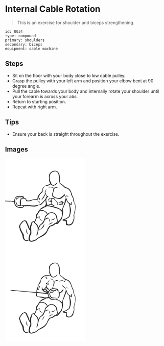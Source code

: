 # Internal Cable Rotation
> This is an exercise for shoulder and biceps strengthening.

``` 
id: 0034 
type: compound 
primary: shoulders 
secondary: biceps 
equipment: cable machine 
``` 

## Steps

 - Sit on the floor with your body close to low cable pulley.
 - Grasp the pulley with your left arm and position your elbow bent at 90 degree angle.
 - Pull the cable towards your body and internally rotate your shoulder until your forearm is across your abs.
 - Return to starting position.
 - Repeat with right arm.

## Tips

 - Ensure your back is straight throughout the exercise.

## Images

<svg width="260" height="300" viewBox="0 0 195 225" xmlns="http://www.w3.org/2000/svg">
  <g fill="#FFF">
    <path d="M0 0h195v225H0V105.17c4.28.09 8.57.26 12.84.56.63-.64 1.27-1.27 1.9-1.91-4.91-.01-9.83-.14-14.74-.41V0m108.13 39.32c-2.12 3.97-.31 8.43-.63 12.65-.36 3.37 1.96 6.11 2.61 9.29-1.54 1.04-2.97 2.21-4.54 3.19-2.16 1.26-5.03.66-6.91 2.48-2.32 1.92-4.93 3.57-6.87 5.89-1.27 2.43-.89 5.36-1.8 7.92-3.08 3.34-6.72 6.28-8.87 10.37-1.56 2.57-1.78 5.64-2.45 8.5-2.21.28-4.43.51-6.65.5-6.36-.05-12.23 4.73-18.64 2.55-1.12-1.29-1.7-2.93-2.74-4.27-1.3-1.2-3.06-1.67-4.64-2.37-.44-1.21-.26-3.24-2-3.43-4.84-1.29-10.04-.71-14.95-.11-4.62 2.13-6.92 7.22-7.16 12.11-2.68.04-5.51-.75-8.04.48 2.44 1.55 5.4 1.13 8.15 1.26-.26 4.38 1.89 8.68 4.9 11.75 2.5 2.64 6.4 2.19 9.65 3.07 3.56.36 8.51.28 9.8-3.88 2.95.14 5.91 0 8.82-.5 7.93-.17 16.37 3.18 23.87-.76 3.07-1.85 6.91-1.35 9.98-3.11 2.81-2.54 4.8-5.89 7.77-8.29.45-1.26.9-2.52 1.33-3.78.74 3.68 1.63 7.34 1.79 11.11-1.1 1.68-1.9 3.53-2.36 5.5-.68.06-2.05.18-2.73.25-2.99 1.9-6.03 3.74-8.98 5.7-1.47 2.31-2.54 5.53-5.52 6.2.33.2 1 .59 1.33.78-2.71 3.18-5.56 6.4-6.82 10.48.38 1.63.73 3.26 1.09 4.9-1.89 2.47-2.24 5.62-3.46 8.41-5.45-1.8-9.76 3.49-9.84 8.5-2.28 2.76-2.3 6.37-2.17 9.77-1.4-3.83-2.39-7.85-4.38-11.44-1.75-2.95-1.95-7.03-5.4-8.71-2.64-2.1-5.55.2-8.01 1.42-2.88 1.59-3.57 5.33-6.46 6.93-1.14 3.14-3.69 7.08-.89 10.03.54 6.02 4.43 10.81 6.65 16.24.71 5.05 1.18 11.1 6.1 13.99 2.79 2.57 6.71.67 9.87.07-.76-.47-1.53-.94-2.3-1.38-1.99.67-4.08 1.01-6.11.29-1.4-2.11-3.25-4.16-3.36-6.82-.51-2.78.23-5.98-1.47-8.43-3.36-5.17-6.2-10.69-7.89-16.64.11-1.9.41-3.79.89-5.63 1.83-2.07 3.89-3.96 5.41-6.31 1.41-2.21 5.16-3.76 6.98-1.2 2.67 5.32 5.2 10.75 7.32 16.33 1.08 3.35 4.86 5.47 4.41 9.34-1.59 3.41-2.36 7.11-3.66 10.63-.69 4.03-1.62 9.74 2.71 12.1 5.07 1.85 10.14-.93 14.74-2.85 2.73-1.9 4.99-4.47 8.01-5.97 5-2.37 10.12-4.67 14.49-8.12 4.1-3.11 5.59-8.22 7.85-12.61 1.43-2.43 3.17-4.65 4.62-7.06 4.74-.46 9.21-2.61 12.4-6.16 1.98-.01 4.03.2 5.95-.42 2.31-1.75 3.89-4.23 5.63-6.49 1.77-2.23 3.79-4.35 4.89-7.01 1.22-3.83.91-8.06 2.81-11.7-.2-3.53.55-7.21-.75-10.61 1.21-2.81 1.73-5.89 3.21-8.59 2.68-4.34 3.95-9.39 4.8-14.38 1.78 4.08 4.06 8.01 7.95 10.44-.18.75-.33 1.51-.46 2.28 1.95 9.01 2.29 18.66-.53 27.53-2.33 2.25-5.17 3.87-7.8 5.71-3.1.46-6.05 1.36-8.43 3.49 2.54 2.36 5.83 2.96 9.15 3.33.04 2.8-.24 5.6-.01 8.4 4.72 2.94 11.47 2.31 15.2-1.95 3.15-2.92 3.12-7.47 4.61-11.22 1.7-4.68-.54-9.68.97-14.42 2-7.13 3.46-14.64 2.03-22.01-2.55-4.21-3.69-8.96-4.08-13.83-.13-4.18-3.44-7.18-4.34-11.11-1.2-5.01-3.3-9.99-7.04-13.62-2.78-2.39-6.36-3.16-9.72-4.27-3.27-3.52-7.16-6.37-11.4-8.63-.97-3.4-2.16-6.88-1.49-10.46.47-7.12-.54-15.75-7.07-20-7.17-2.38-16.2 1.12-18.92 8.39M53.01 183.14c.08 1.27 1.52 1.51 2.34 2.14-1.34-4.42-2.52-8.89-3.37-13.44-.59 3.78.16 7.63 1.03 11.3z"/>
    <path d="M113.9 34.91c3.43-2.22 7.88-4.46 11.98-2.72 2.34 1.53 4.48 3.76 4.82 6.66.63 4.33 2.39 8.62 1.5 13.05-.67 3.51 1.17 6.8 1.78 10.19 3.59 1.89 6.84 4.37 9.48 7.47 2.67 3.2 7.29 3.06 10.58 5.3 2.55 2.16 4.67 4.82 6.29 7.74 1.11 2.5.77 5.47 2.27 7.82 2.46 3.83 4.11 8.19 4.5 12.74.18 2.56 1.83 4.61 2.77 6.91 1.81 5.5 1.25 11.38.85 17.05-.19 3.8-2.41 7.1-2.72 10.88-.74 3.51 1.28 7.11-.24 10.51-1.3 3.57-2.38 7.4-4.86 10.36-2.84 2.34-8.01 4.56-10.83 1.11-.72-2.89-.27-5.92-.49-8.87-2.55-.01-5.09.12-7.63.05 4.8-1.99 9.28-4.74 13.57-7.6 2.38-4.84 3.18-10.32 3.71-15.65.61-5.33-2.4-10.17-2.31-15.46 1.26.6 2.03 2.73 3.63 2.35.61-2.75.97-5.55 1.53-8.31-.41.21-1.23.61-1.64.82-.21 1.41-.42 2.83-.62 4.24-4.07-1.7-8.8-4.24-9.64-9.02-.49-3.12-3.47-5.55-2.99-8.81 1.16-2.4 3.6-1.04 5.35-.27.11-.21.33-.63.43-.84-1.33-.62-2.66-1.24-3.98-1.87-.83.39-2.49 1.15-3.33 1.54-.46-.55-1.39-1.63-1.86-2.18-.08-1.4-.01-2.8.19-4.21-1.26 2.01-2.49 4.12-4.5 5.47-2.58 1.76-4.59 4.43-7.65 5.4-5.17.65-10.8-.3-14.75-3.95-3.09-1.92-2.13-6.09-2.25-9.14.46-.24 1.36-.74 1.81-.98.37-2.75.82-5.48 1.55-8.16.55-.45 1.64-1.35 2.19-1.8 2.26-.42 4.53-.81 6.77-1.33-3.19-1.35-7.14-1.15-9.87 1.13-3.18-4.15-9.26-3.98-13.33-1.31 4.34-.64 9.01-1.17 12.79 1.6-.85 3.49-1.13 7.09-2.09 10.55-2.39 2.51-1.25 6.39-.69 9.42 4.08 4.51 10.38 5.27 16.03 6.3 5.48.78 8.75-4.13 12.55-7.06.37-.07 1.1-.21 1.47-.27 2.45.27 2.23 3.46 2.38 5.31-1.84 5.74-2.8 11.72-5.03 17.33-1.42 4.45-4.35 8.81-3.55 13.65-5.61-6.01-13.41-9.17-21.46-10.17.99-.63 1.99-1.25 3.01-1.85-2.31-1.22-4.81-2.34-6.24-4.63-1.54-1.6-1.84-3.64-.17-5.27-1.76-2.81-.22-5.69 1.78-7.86 3.47.25 4.91 3.74 7.01 5.96 1.42 1.86 3.39 3.31 4.5 5.38-.13 1.31-.35 2.62-.56 3.92.4-.03 1.2-.1 1.59-.13-.17-2.03-.12-4.16-.92-6.06-1.53-1.7-3.54-2.91-4.98-4.69-1.31-1.7-1.61-4.26-3.81-5.14-1.74-1.44-3.83-.44-5.63.24-1.82-.3-4.02-1.88-5.57-.19-1.47 1.89-2.59 4.03-4.22 5.79 1.14-.39 2.29-.79 3.42-1.22.62-1.46.31-3.98 2.44-4.12 1.72-.38 2.76 1.14 3.88 2.11-.3.66-.89 1.98-1.19 2.63-2.4.69-4.92 1.36-6.74 3.19 1.43-.26 2.85-.6 4.26-.95.69.83 1.39 1.67 2.08 2.51.3 1.33.62 2.66.97 3.99-2.6.36-5.21.09-7.8-.05 1.75 2.43 5.01 2.04 7.63 1.87 1.46.76 2.91 1.55 4.37 2.32.31.49.93 1.46 1.24 1.94-5.72-.48-11.02-2.92-16.74-3.34.54-.42 1.09-.84 1.63-1.26-2.65-3.04-1.57-7.28-3.05-10.81.6-1.96.69-4.12 1.73-5.91 1.12-.83 2.35-1.51 3.55-2.22-.14-.35-.41-1.05-.54-1.4-.96-.34-1.92-.67-2.87-1.01-1.82-2.51-2.97-5.38-3.91-8.3-.69-1.85 1.96-3.04 1.28-5.07.85-1.1 1.71-2.2 2.46-3.37-2.78 2.47-5.71 5.96-4.84 9.96.78 2.69-1.57 4.66-2.55 6.94-1.69 3.71-4.55 6.77-6.02 10.59 4.77-3.65 8.18-9.43 9.17-15.36 1.37 2.21 2.54 4.64 4.68 6.22-.74.45-1.49.9-2.24 1.34-.72 5.02-4.82 8.36-7.93 11.98-2.19 2.21-4.46 4.4-7.02 6.18-3.35 1.08-6.92 1.24-10.35 1.96-7.28 1.82-14.67-.88-22.02-.26-4.59.53-9.2.53-13.81.45 1.58 1.38 3.62 1.7 5.62 1.99-.97.88-1.93 1.75-2.89 2.63-4.79.06-9.73.02-13.82-2.84-1.24-1.99-2.92-3.72-3.88-5.88-.32-3.34-.22-6.72-.9-10.03 1.71-3 4-6.06 7.58-6.82 3.77-.48 7.57.08 11.35.34.07 1.04.22 3.12.3 4.15-.6.04-1.8.12-2.4.15l-.84-2.77c-4.14.26-9.39-1.61-12.3 2.39-1.21 4.11-2.52 8.96-.24 12.94 2.16 4.36 7.61 6.98 12.34 5.36.14-5.36-1-10.74-.16-16.08 1.73-.2 3.49-.45 4.8-1.74 1.94-.48 3.89-.23 5.74.47.68 1.81 1.28 3.66 2.11 5.41 5.47 1.2 11.44.71 15.97-2.85 3.8-.23 7.68.35 11.44-.4 1.29-1.39 2.05-3.15 2.99-4.77.46 1.75.87 3.52 1.28 5.29.68-.99 1.36-1.98 2.04-2.96-.97-1.27-2.1-2.43-3.73-2.76 2.02-5.31 4.97-10.68 10.06-13.59.02-2.15-.26-4.34.16-6.46 1.69-3.02 3.96-5.66 5.97-8.46 2.6-.26 5.26-.21 7.81-.85 1.74-1.07 3.23-2.65 5.31-3.09 2.62 1.13 4.91 3.95 8.06 3.04 3.9-1.15 8.25-3.55 8.86-8.01-2.66 2.44-5.21 5.64-8.97 6.27-2.45.54-4.05-1.52-5.67-2.94-.46-3.92-3.59-6.86-3.87-10.83-.44-5.6-.54-12.52 4.46-16.27m-35.78 68.38c3.38 1.36 5.74 4.08 8.03 6.81-.25-4.34-4.43-5.96-8.03-6.81m52.31 5.6c2.51-.25 4.91-1.02 7.3-1.79.92 1.08 1.86 2.16 2.79 3.24-3.28.63-6.58 1.07-9.92 1.2 2.72 3.64 7.61.73 11.33 1.38-.23-.75-.47-1.49-.71-2.24.95-.91 1.87-1.85 2.77-2.82l-2.83-.16.67-1.5c-1.01-.54-2.01-1.09-3-1.64-2.85 1.33-5.99 2.22-8.4 4.33z"/>
    <path d="M27.85 100.03c2.36-2.38 5.91-3.24 9.03-4.24.43.69 1.3 2.08 1.73 2.78-3.77 4.48-3.12 11.31-1.19 16.46-2.27-.21-4.53-.52-6.78-.87-2.84-3.98-5.13-9.39-2.79-14.13zM101.34 117.17c10.26-.68 19.75 3.98 29.58 6.13 3.23 1.9 5.43 5.22 8.36 7.57.24 3.39.23 6.8-.18 10.18-1 3.3-2.91 6.24-4.54 9.26-2.89 1.5-4.57 4.34-6.37 6.92 1.86-4.38-.36-8.85-.55-13.32-.21-3.71-3.03-6.51-5.32-9.17-5.34-4.35-14.19-4.11-18.41 1.82-.2-1.63-.17-3.63-1.9-4.46-3.15-2.04-6.08-4.86-9.98-5.28-2.46-.67-4.93.14-7.35.55 2.41-3.16 6.35-4.08 9.5-6.21 1.73-1.27 3.88-1.63 5.92-2.05.31-.49.93-1.45 1.24-1.94z"/>
    <path d="M85.03 128.98c4.69-1.18 10.54-.78 13.99 2.99 1.68 1.41 2.88 3.26 4.23 4.95-2.91 1.32-5.29 3.87-6 7.04-1.43 6.36-4.33 12.85-9.76 16.77-2.61 1.99-4.28 4.85-5.72 7.74-.98-2.09-1.6-4.36-2.91-6.27-1.62-1.79-3.67-3.12-5.52-4.66-.15-.56-.44-1.68-.59-2.24 3.72-2.19 1.97-7.74 5.88-9.54 1.51-.92 3.15-1.6 4.72-2.4.89 2.38 1.15 4.97 2.22 7.29 1.69 1.46 4.11 1.26 6.19 1.46-1.94-1.06-4.13-1.71-5.84-3.15-.6-1.38-.94-2.84-1.49-4.23.19-.74.58-2.21.78-2.95-2.6.65-5.08 1.65-7.44 2.9-.69-3.38 1.12-6.38 2.91-9.05 1.5-2.17 2.38-4.85 4.35-6.65z"/>
    <path d="M104.51 138.27c2.87-1.67 4.8-5.27 8.49-5.12 4.85.25 9.61 3.32 11.49 7.87.83 4.15 1.98 8.23 2.99 12.35-.99 1.95-2.1 3.84-3.19 5.74-.31-.45-.94-1.35-1.26-1.81-1.95 1.63-3.89 3.28-5.99 4.72-2.58 1.73-5.82 2.03-8.48 3.58-2.18 2.41-4.08 5.2-5.22 8.27-1.47 5.04-5.4 8.89-9.4 12.07-5.39 3.64-11.51 6.2-16.38 10.58-3.57 3.66-9.01 3.69-13.48 5.67-4.4-1.98-3.76-7.18-3.15-11.14.53-2.26 2.3-3.94 3-6.13 1.89-7.03-2.97-15.29 1.7-21.6-.22-1.06-.44-2.11-.65-3.16.82-1.2 1.62-2.41 2.38-3.64.62-.24 1.85-.71 2.46-.94 2.05 4.03 6.83 5.75 8.35 10.13 2.68 4.36 1.53 9.58.96 14.35-.36 3.03-2.25 5.58-2.89 8.54 1.21.24 2.3-.45 2.71-1.6 2.25-4.87 2.13-10.38 3.61-15.47 1.03-2.21 2.13-4.4 3.24-6.58 2.03-2.76 5.46-3.99 7.76-6.47 1.81-2.43 2.76-5.35 3.87-8.13 2.85-2.34 6.4-3.22 9.99-3.66-2.55-3.4-7.11-.22-9.88 1.24 1.29-3.82 3.36-7.58 6.97-9.66m7.53 12.82c3.62.18 9.16-.36 9.35-5.06-2.52 2.72-6.29 3.23-9.35 5.06m-5.06-3.46c1.05 3.06 2.02 6.16 3.01 9.25.12-3.29.24-7.35-3.01-9.25m-.86 14.72c3.77-1.7 7.93-2.9 11.22-5.48-4.48-.2-8.12 2.61-11.22 5.48m-15.53 7.04c-1.04.82-2.04 1.68-3.03 2.57-1.45 1-2.88 2.04-4.32 3.06.19.16.58.47.77.62 2.18-1.86 4.61-3.38 7-4.95 3.46-1.91 5.14-6.19 4.79-10-1.76 2.88-3.44 5.82-5.21 8.7z"/>
  </g>
  <g fill="#333">
    <path d="M108.13 39.32c2.72-7.27 11.75-10.77 18.92-8.39 6.53 4.25 7.54 12.88 7.07 20-.67 3.58.52 7.06 1.49 10.46 4.24 2.26 8.13 5.11 11.4 8.63 3.36 1.11 6.94 1.88 9.72 4.27 3.74 3.63 5.84 8.61 7.04 13.62.9 3.93 4.21 6.93 4.34 11.11.39 4.87 1.53 9.62 4.08 13.83 1.43 7.37-.03 14.88-2.03 22.01-1.51 4.74.73 9.74-.97 14.42-1.49 3.75-1.46 8.3-4.61 11.22-3.73 4.26-10.48 4.89-15.2 1.95-.23-2.8.05-5.6.01-8.4-3.32-.37-6.61-.97-9.15-3.33 2.38-2.13 5.33-3.03 8.43-3.49 2.63-1.84 5.47-3.46 7.8-5.71 2.82-8.87 2.48-18.52.53-27.53.13-.77.28-1.53.46-2.28-3.89-2.43-6.17-6.36-7.95-10.44-.85 4.99-2.12 10.04-4.8 14.38-1.48 2.7-2 5.78-3.21 8.59 1.3 3.4.55 7.08.75 10.61-1.9 3.64-1.59 7.87-2.81 11.7-1.1 2.66-3.12 4.78-4.89 7.01-1.74 2.26-3.32 4.74-5.63 6.49-1.92.62-3.97.41-5.95.42-3.19 3.55-7.66 5.7-12.4 6.16-1.45 2.41-3.19 4.63-4.62 7.06-2.26 4.39-3.75 9.5-7.85 12.61-4.37 3.45-9.49 5.75-14.49 8.12-3.02 1.5-5.28 4.07-8.01 5.97-4.6 1.92-9.67 4.7-14.74 2.85-4.33-2.36-3.4-8.07-2.71-12.1 1.3-3.52 2.07-7.22 3.66-10.63.45-3.87-3.33-5.99-4.41-9.34-2.12-5.58-4.65-11.01-7.32-16.33-1.82-2.56-5.57-1.01-6.98 1.2-1.52 2.35-3.58 4.24-5.41 6.31-.48 1.84-.78 3.73-.89 5.63 1.69 5.95 4.53 11.47 7.89 16.64 1.7 2.45.96 5.65 1.47 8.43.11 2.66 1.96 4.71 3.36 6.82 2.03.72 4.12.38 6.11-.29.77.44 1.54.91 2.3 1.38-3.16.6-7.08 2.5-9.87-.07-4.92-2.89-5.39-8.94-6.1-13.99-2.22-5.43-6.11-10.22-6.65-16.24-2.8-2.95-.25-6.89.89-10.03 2.89-1.6 3.58-5.34 6.46-6.93 2.46-1.22 5.37-3.52 8.01-1.42 3.45 1.68 3.65 5.76 5.4 8.71 1.99 3.59 2.98 7.61 4.38 11.44-.13-3.4-.11-7.01 2.17-9.77.08-5.01 4.39-10.3 9.84-8.5 1.22-2.79 1.57-5.94 3.46-8.41-.36-1.64-.71-3.27-1.09-4.9 1.26-4.08 4.11-7.3 6.82-10.48-.33-.19-1-.58-1.33-.78 2.98-.67 4.05-3.89 5.52-6.2 2.95-1.96 5.99-3.8 8.98-5.7.68-.07 2.05-.19 2.73-.25.46-1.97 1.26-3.82 2.36-5.5-.16-3.77-1.05-7.43-1.79-11.11-.43 1.26-.88 2.52-1.33 3.78-2.97 2.4-4.96 5.75-7.77 8.29-3.07 1.76-6.91 1.26-9.98 3.11-7.5 3.94-15.94.59-23.87.76-2.91.5-5.87.64-8.82.5-1.29 4.16-6.24 4.24-9.8 3.88-3.25-.88-7.15-.43-9.65-3.07-3.01-3.07-5.16-7.37-4.9-11.75-2.75-.13-5.71.29-8.15-1.26 2.53-1.23 5.36-.44 8.04-.48.24-4.89 2.54-9.98 7.16-12.11 4.91-.6 10.11-1.18 14.95.11 1.74.19 1.56 2.22 2 3.43 1.58.7 3.34 1.17 4.64 2.37 1.04 1.34 1.62 2.98 2.74 4.27 6.41 2.18 12.28-2.6 18.64-2.55 2.22.01 4.44-.22 6.65-.5.67-2.86.89-5.93 2.45-8.5 2.15-4.09 5.79-7.03 8.87-10.37.91-2.56.53-5.49 1.8-7.92 1.94-2.32 4.55-3.97 6.87-5.89 1.88-1.82 4.75-1.22 6.91-2.48 1.57-.98 3-2.15 4.54-3.19-.65-3.18-2.97-5.92-2.61-9.29.32-4.22-1.49-8.68.63-12.65m5.77-4.41c-5 3.75-4.9 10.67-4.46 16.27.28 3.97 3.41 6.91 3.87 10.83 1.62 1.42 3.22 3.48 5.67 2.94 3.76-.63 6.31-3.83 8.97-6.27-.61 4.46-4.96 6.86-8.86 8.01-3.15.91-5.44-1.91-8.06-3.04-2.08.44-3.57 2.02-5.31 3.09-2.55.64-5.21.59-7.81.85-2.01 2.8-4.28 5.44-5.97 8.46-.42 2.12-.14 4.31-.16 6.46-5.09 2.91-8.04 8.28-10.06 13.59 1.63.33 2.76 1.49 3.73 2.76-.68.98-1.36 1.97-2.04 2.96-.41-1.77-.82-3.54-1.28-5.29-.94 1.62-1.7 3.38-2.99 4.77-3.76.75-7.64.17-11.44.4-4.53 3.56-10.5 4.05-15.97 2.85-.83-1.75-1.43-3.6-2.11-5.41-1.85-.7-3.8-.95-5.74-.47-1.31 1.29-3.07 1.54-4.8 1.74-.84 5.34.3 10.72.16 16.08-4.73 1.62-10.18-1-12.34-5.36-2.28-3.98-.97-8.83.24-12.94 2.91-4 8.16-2.13 12.3-2.39l.84 2.77c.6-.03 1.8-.11 2.4-.15-.08-1.03-.23-3.11-.3-4.15-3.78-.26-7.58-.82-11.35-.34-3.58.76-5.87 3.82-7.58 6.82.68 3.31.58 6.69.9 10.03.96 2.16 2.64 3.89 3.88 5.88 4.09 2.86 9.03 2.9 13.82 2.84.96-.88 1.92-1.75 2.89-2.63-2-.29-4.04-.61-5.62-1.99 4.61.08 9.22.08 13.81-.45 7.35-.62 14.74 2.08 22.02.26 3.43-.72 7-.88 10.35-1.96 2.56-1.78 4.83-3.97 7.02-6.18 3.11-3.62 7.21-6.96 7.93-11.98.75-.44 1.5-.89 2.24-1.34-2.14-1.58-3.31-4.01-4.68-6.22-.99 5.93-4.4 11.71-9.17 15.36 1.47-3.82 4.33-6.88 6.02-10.59.98-2.28 3.33-4.25 2.55-6.94-.87-4 2.06-7.49 4.84-9.96-.75 1.17-1.61 2.27-2.46 3.37.68 2.03-1.97 3.22-1.28 5.07.94 2.92 2.09 5.79 3.91 8.3.95.34 1.91.67 2.87 1.01.13.35.4 1.05.54 1.4-1.2.71-2.43 1.39-3.55 2.22-1.04 1.79-1.13 3.95-1.73 5.91 1.48 3.53.4 7.77 3.05 10.81-.54.42-1.09.84-1.63 1.26 5.72.42 11.02 2.86 16.74 3.34-.31-.48-.93-1.45-1.24-1.94-1.46-.77-2.91-1.56-4.37-2.32-2.62.17-5.88.56-7.63-1.87 2.59.14 5.2.41 7.8.05-.35-1.33-.67-2.66-.97-3.99-.69-.84-1.39-1.68-2.08-2.51-1.41.35-2.83.69-4.26.95 1.82-1.83 4.34-2.5 6.74-3.19.3-.65.89-1.97 1.19-2.63-1.12-.97-2.16-2.49-3.88-2.11-2.13.14-1.82 2.66-2.44 4.12-1.13.43-2.28.83-3.42 1.22 1.63-1.76 2.75-3.9 4.22-5.79 1.55-1.69 3.75-.11 5.57.19 1.8-.68 3.89-1.68 5.63-.24 2.2.88 2.5 3.44 3.81 5.14 1.44 1.78 3.45 2.99 4.98 4.69.8 1.9.75 4.03.92 6.06-.39.03-1.19.1-1.59.13.21-1.3.43-2.61.56-3.92-1.11-2.07-3.08-3.52-4.5-5.38-2.1-2.22-3.54-5.71-7.01-5.96-2 2.17-3.54 5.05-1.78 7.86-1.67 1.63-1.37 3.67.17 5.27 1.43 2.29 3.93 3.41 6.24 4.63-1.02.6-2.02 1.22-3.01 1.85 8.05 1 15.85 4.16 21.46 10.17-.8-4.84 2.13-9.2 3.55-13.65 2.23-5.61 3.19-11.59 5.03-17.33-.15-1.85.07-5.04-2.38-5.31-.37.06-1.1.2-1.47.27-3.8 2.93-7.07 7.84-12.55 7.06-5.65-1.03-11.95-1.79-16.03-6.3-.56-3.03-1.7-6.91.69-9.42.96-3.46 1.24-7.06 2.09-10.55-3.78-2.77-8.45-2.24-12.79-1.6 4.07-2.67 10.15-2.84 13.33 1.31 2.73-2.28 6.68-2.48 9.87-1.13-2.24.52-4.51.91-6.77 1.33-.55.45-1.64 1.35-2.19 1.8-.73 2.68-1.18 5.41-1.55 8.16-.45.24-1.35.74-1.81.98.12 3.05-.84 7.22 2.25 9.14 3.95 3.65 9.58 4.6 14.75 3.95 3.06-.97 5.07-3.64 7.65-5.4 2.01-1.35 3.24-3.46 4.5-5.47-.2 1.41-.27 2.81-.19 4.21.47.55 1.4 1.63 1.86 2.18.84-.39 2.5-1.15 3.33-1.54 1.32.63 2.65 1.25 3.98 1.87-.1.21-.32.63-.43.84-1.75-.77-4.19-2.13-5.35.27-.48 3.26 2.5 5.69 2.99 8.81.84 4.78 5.57 7.32 9.64 9.02.2-1.41.41-2.83.62-4.24.41-.21 1.23-.61 1.64-.82-.56 2.76-.92 5.56-1.53 8.31-1.6.38-2.37-1.75-3.63-2.35-.09 5.29 2.92 10.13 2.31 15.46-.53 5.33-1.33 10.81-3.71 15.65-4.29 2.86-8.77 5.61-13.57 7.6 2.54.07 5.08-.06 7.63-.05.22 2.95-.23 5.98.49 8.87 2.82 3.45 7.99 1.23 10.83-1.11 2.48-2.96 3.56-6.79 4.86-10.36 1.52-3.4-.5-7 .24-10.51.31-3.78 2.53-7.08 2.72-10.88.4-5.67.96-11.55-.85-17.05-.94-2.3-2.59-4.35-2.77-6.91-.39-4.55-2.04-8.91-4.5-12.74-1.5-2.35-1.16-5.32-2.27-7.82-1.62-2.92-3.74-5.58-6.29-7.74-3.29-2.24-7.91-2.1-10.58-5.3-2.64-3.1-5.89-5.58-9.48-7.47-.61-3.39-2.45-6.68-1.78-10.19.89-4.43-.87-8.72-1.5-13.05-.34-2.9-2.48-5.13-4.82-6.66-4.1-1.74-8.55.5-11.98 2.72m-86.05 65.12c-2.34 4.74-.05 10.15 2.79 14.13 2.25.35 4.51.66 6.78.87-1.93-5.15-2.58-11.98 1.19-16.46-.43-.7-1.3-2.09-1.73-2.78-3.12 1-6.67 1.86-9.03 4.24m73.49 17.14c-.31.49-.93 1.45-1.24 1.94-2.04.42-4.19.78-5.92 2.05-3.15 2.13-7.09 3.05-9.5 6.21 2.42-.41 4.89-1.22 7.35-.55 3.9.42 6.83 3.24 9.98 5.28 1.73.83 1.7 2.83 1.9 4.46 4.22-5.93 13.07-6.17 18.41-1.82 2.29 2.66 5.11 5.46 5.32 9.17.19 4.47 2.41 8.94.55 13.32 1.8-2.58 3.48-5.42 6.37-6.92 1.63-3.02 3.54-5.96 4.54-9.26.41-3.38.42-6.79.18-10.18-2.93-2.35-5.13-5.67-8.36-7.57-9.83-2.15-19.32-6.81-29.58-6.13m-16.31 11.81c-1.97 1.8-2.85 4.48-4.35 6.65-1.79 2.67-3.6 5.67-2.91 9.05 2.36-1.25 4.84-2.25 7.44-2.9-.2.74-.59 2.21-.78 2.95.55 1.39.89 2.85 1.49 4.23 1.71 1.44 3.9 2.09 5.84 3.15-2.08-.2-4.5 0-6.19-1.46-1.07-2.32-1.33-4.91-2.22-7.29-1.57.8-3.21 1.48-4.72 2.4-3.91 1.8-2.16 7.35-5.88 9.54.15.56.44 1.68.59 2.24 1.85 1.54 3.9 2.87 5.52 4.66 1.31 1.91 1.93 4.18 2.91 6.27 1.44-2.89 3.11-5.75 5.72-7.74 5.43-3.92 8.33-10.41 9.76-16.77.71-3.17 3.09-5.72 6-7.04-1.35-1.69-2.55-3.54-4.23-4.95-3.45-3.77-9.3-4.17-13.99-2.99m19.48 9.29c-3.61 2.08-5.68 5.84-6.97 9.66 2.77-1.46 7.33-4.64 9.88-1.24-3.59.44-7.14 1.32-9.99 3.66-1.11 2.78-2.06 5.7-3.87 8.13-2.3 2.48-5.73 3.71-7.76 6.47-1.11 2.18-2.21 4.37-3.24 6.58-1.48 5.09-1.36 10.6-3.61 15.47-.41 1.15-1.5 1.84-2.71 1.6.64-2.96 2.53-5.51 2.89-8.54.57-4.77 1.72-9.99-.96-14.35-1.52-4.38-6.3-6.1-8.35-10.13-.61.23-1.84.7-2.46.94-.76 1.23-1.56 2.44-2.38 3.64.21 1.05.43 2.1.65 3.16-4.67 6.31.19 14.57-1.7 21.6-.7 2.19-2.47 3.87-3 6.13-.61 3.96-1.25 9.16 3.15 11.14 4.47-1.98 9.91-2.01 13.48-5.67 4.87-4.38 10.99-6.94 16.38-10.58 4-3.18 7.93-7.03 9.4-12.07 1.14-3.07 3.04-5.86 5.22-8.27 2.66-1.55 5.9-1.85 8.48-3.58 2.1-1.44 4.04-3.09 5.99-4.72.32.46.95 1.36 1.26 1.81 1.09-1.9 2.2-3.79 3.19-5.74-1.01-4.12-2.16-8.2-2.99-12.35-1.88-4.55-6.64-7.62-11.49-7.87-3.69-.15-5.62 3.45-8.49 5.12zM0 103.41c4.91.27 9.83.4 14.74.41-.63.64-1.27 1.27-1.9 1.91-4.27-.3-8.56-.47-12.84-.56v-1.76z"/>
    <path d="M78.12 103.29c3.6.85 7.78 2.47 8.03 6.81-2.29-2.73-4.65-5.45-8.03-6.81zM130.43 108.89c2.41-2.11 5.55-3 8.4-4.33.99.55 1.99 1.1 3 1.64l-.67 1.5 2.83.16c-.9.97-1.82 1.91-2.77 2.82.24.75.48 1.49.71 2.24-3.72-.65-8.61 2.26-11.33-1.38 3.34-.13 6.64-.57 9.92-1.2-.93-1.08-1.87-2.16-2.79-3.24-2.39.77-4.79 1.54-7.3 1.79zM112.04 151.09c3.06-1.83 6.83-2.34 9.35-5.06-.19 4.7-5.73 5.24-9.35 5.06zM106.98 147.63c3.25 1.9 3.13 5.96 3.01 9.25-.99-3.09-1.96-6.19-3.01-9.25zM106.12 162.35c3.1-2.87 6.74-5.68 11.22-5.48-3.29 2.58-7.45 3.78-11.22 5.48zM90.59 169.39c1.77-2.88 3.45-5.82 5.21-8.7.35 3.81-1.33 8.09-4.79 10-2.39 1.57-4.82 3.09-7 4.95-.19-.15-.58-.46-.77-.62 1.44-1.02 2.87-2.06 4.32-3.06.99-.89 1.99-1.75 3.03-2.57zM53.01 183.14c-.87-3.67-1.62-7.52-1.03-11.3.85 4.55 2.03 9.02 3.37 13.44-.82-.63-2.26-.87-2.34-2.14z"/>
  </g>
</svg>

<svg width="260" height="300" viewBox="0 0 195 225" xmlns="http://www.w3.org/2000/svg">
  <g fill="#FFF">
    <path d="M0 0h195v225H0V0m107.06 43.96c.99 5.27.56 10.81 2.74 15.81-2.09.57-4.2 1.1-6.29 1.69-5.86-1.7-11.96 2.03-15.12 6.85-1.5 3.49-2.38 7.25-4.43 10.49-3.2 5.13-4.04 11.22-6.49 16.68-.97 2.07-.6 4.44-.86 6.66-2.87.32-5.75.09-8.6-.29-14.4-1.25-28.79-2.56-43.2-3.77-4.06-.38-8.17-1.09-12.25-.45 5.12 2.01 10.82 1.45 16.2 2.15 15.88 1.7 31.9 2.33 47.71 4.58-.18 2.44-1.16 4.99-.39 7.4 2.35 2.68 6.37 2.15 9.43 3.53 7.19 1.17 14.68 3.75 21.91 1.46 1.68 1.71 3.37 3.57 5.79 4.17 3.85 1.51 7.79-1.63 11.64-.18 2.24.87 4.5 1.69 6.72 2.63 2.86 2.16 5.26 4.86 7.8 7.38.16 3.73.39 7.57-.47 11.23-1.63 3.5-2.98 7.48-6.25 9.82-2.07 1.84-3.56 4.21-5.25 6.37.94-2.19 2.23-4.52 1.32-6.96-1.05-3.51-.56-7.39-2.1-10.74-2.25-3.35-4.66-7.41-9.08-7.93-4.46-1.81-10.14-.47-12.79 3.69-.35-.46-.69-.92-1.03-1.39-3.33-6.85-12.12-9.66-19.18-7.39 1.19-1.04 2.18-2.36 3.57-3.14 4.27-1.92 8.03-4.88 12.76-5.67-5.67-2.78-10.5 1.98-14.94 4.84-1.18 2.13-2.62 4.1-4.09 6.03-2.1 3.89-5.66 6.9-6.9 11.25.34 1.66.68 3.33 1.04 4.99-1.88 2.5-2.26 5.65-3.42 8.47-5.4-1.8-9.82 3.4-9.84 8.42-2.32 2.83-2.32 6.52-2.24 9.99-1.69-4.66-3.07-9.44-5.53-13.78-.85-2.82-2.2-5.76-5.14-6.93-2.22-1.34-4.42.61-6.43 1.47-3.4 1.4-4.07 5.62-7.22 7.36-1 3.17-3.64 7.04-.73 9.96.46 6.02 4.44 10.75 6.58 16.18.85 3.71.6 7.94 3.08 11.08 1.26 1.85 3.25 2.94 4.99 4.27 2.76-.13 5.51-.56 8.01-1.78 2.11 3.38 6.28 3.98 9.84 2.83 3.83-1.34 7.94-2.47 10.81-5.51 3.98-3.8 9.43-5.19 14.02-8.03 3.96-2.19 7.07-5.65 9.65-9.29 2.06-5.01 4.46-9.87 8.13-13.91 4.73-.44 9.21-2.59 12.37-6.15 2.04 0 4.14.21 6.11-.48 3.27-2.76 5.35-6.61 8.19-9.78 3.5-4.04 3-9.68 4.52-14.5.77-2.55.59-5.29-.4-7.75.03-1.28.05-2.56.02-3.83 1.67-5.01 5.03-9.44 5.11-14.92l.94.54c.94-2.77 1.61-5.62 2.09-8.51 1.85 4.03 4.1 7.94 7.92 10.43-.7 3.08.13 6.17.49 9.24 1.11 6.91.85 14.12-1.41 20.79-2.33 2.22-5.19 3.77-7.88 5.5-3.03.54-5.89 1.52-8.24 3.59 2.56 2.37 5.92 2.92 9.26 3.33 0 2.71-.97 5.62.12 8.23 6.03 4.6 15.83.58 17.56-6.66.8-4.23 3.14-8.27 2.42-12.7-.96-5.42 1.14-10.64 2.21-15.87 1.07-4.43.7-9.04.4-13.54-1.01-2.88-2.89-5.43-3.41-8.48-.89-3.81-.53-8.04-2.65-11.48-3.38-5.11-3.31-11.8-7.39-16.56-2.48-4.24-7.51-5.58-11.87-6.89-3.3-3.52-7.2-6.39-11.46-8.65-.97-3.41-2.17-6.89-1.51-10.49.36-6.67-.3-14.66-5.95-19.14-1.56-1.67-4.1-1.33-6.16-1.5-7.51-.21-14.57 6.05-14.88 13.64z"/>
    <path d="M110.05 40.15c1.68-5.1 6.99-7.78 11.96-8.66 2.33-.26 4.56.68 6.1 2.42 3.24 2.71 2.77 7.29 3.88 11.01.96 3.02.34 6.17.06 9.24.47 2.69 1.42 5.26 2.03 7.91 2.04 1.18 4.1 2.36 5.89 3.9 2.69 2.38 4.78 5.75 8.51 6.59 6.94 1.29 11.79 7.77 13.23 14.35 1.49 4.08 3.3 8.03 5.07 11.98.4 3.99 1.25 7.92 2.89 11.6 2.34 5.05 1.41 10.75 1.18 16.11-.11 4.33-2.77 8.06-2.89 12.4-.34 2.94 1.14 5.92.1 8.8-1.67 5.14-3.49 10.76-8.17 13.98-2.93.4-6.92 1.04-8.67-2.04-.4-2.87-.15-5.78-.17-8.66-2.01.07-4.01.19-6 .34-.25-.11-.75-.33-1-.45 4.88-1.7 8.95-4.88 13.28-7.59 3.8-7.07 5.14-15.79 2.78-23.6-.79-2.52-1.22-5.13-1.44-7.76 1.15 1.04 2.27 2.13 3.37 3.24.3-.41.9-1.23 1.19-1.64.34-2.37.69-4.73.89-7.11-.39.18-1.18.55-1.57.74-.29 1.47-.58 2.94-.88 4.41-4-1.76-8.64-4.24-9.52-8.94-.43-3.31-3.84-5.93-2.89-9.37 1.71-2.24 4.36-.13 6.54.01-1.46-.92-3.01-1.7-4.54-2.49-1.1.42-2.21.8-3.34 1.12-2.58-1.4-4.74-3.57-6.38-6-.46-.09-1.38-.27-1.84-.37 1.07 2.74 3.34 4.58 5.68 6.2 2.72.05 3.4 2.95 3.38 5.17-1.3 6.82-4.28 13.1-6.17 19.74-1.5 3.78-3.08 7.63-3.12 11.76-.19-.42-.58-1.27-.77-1.69-3.98-3.09-8.08-6.21-13.13-7.32 3.5.48 2.06-2.73 2.33-4.54-.67 1.25-1.33 2.5-1.97 3.77-3.67-.25-7.25 1.32-10.89.69-5.39-1.63-8.3-7.23-8.84-12.5-.41-3.13 1.87-5.69 3.59-8.04 3.62-4.63 10.49-4.78 15.48-2.56-1.63.48-3.26.95-4.89 1.39-2.45-.96-4.96-.26-7.35.45-1.43.19-.76 1.82-.72 2.72 2.05-1.7 4.48-2.7 7.15-2.69-1.98 4.08-6.5 3.94-10.18 2.55l1.21.3c-.67 2.2-2.13 4.42-1.97 6.79 1.04 3.18 1.82 6.97 4.92 8.83 4.17 1.96 8.82.38 13.1-.32-4.67-.24-9.76.37-13.77-2.56-.66-1.48-1.36-2.94-2.12-4.36-.3-.62-.9-1.84-1.2-2.45.57-1.18 1.15-2.35 1.73-3.52 1.97-.04 3.96.08 5.92-.16.94-1.11 1.66-2.38 2.46-3.59 2.34-1 6.55-.28 6.76-3.73.36-.78.77-1.55 1.21-2.29-3.47.07-6.92-.3-10.35-.82.81-5.56 4.35-10.43 4.17-16.16-1.06-1.08-2.13-2.16-3.25-3.17 2.63 6.63-.73 13.16-2.24 19.58-2.06.76-4.09 1.62-6.08 2.54-1.48 1.86-3.06 3.64-4.78 5.28-2.04-2.59-3.63-5.56-6.27-7.62.29-.57.87-1.72 1.16-2.3 1.86 2.04 3.64 4.23 6.02 5.72.53-.4 1.59-1.19 2.12-1.59-2.05-1.57-4.59-2.92-5.5-5.51-.86-2.23-1.36-4.58-2.01-6.88.65-.1 1.96-.31 2.62-.42.13-.67.38-2 .51-2.66-1.24.39-2.48.77-3.73 1.13.73 3.48 1.2 7.66-1.59 10.41-1.76 1.76-3.49 5.57-6.49 3.75-.72-2.06-1.05-4.23-1.39-6.37-.05 2.42-.51 4.83-.37 7.25 1.01 1.85 2.52 3.35 3.86 4.96 3.51 1.18 6.59 3.42 10.29 4.09-8.56-.9-17.14-1.62-25.65-2.96.12-1.69.21-3.39.29-5.08.91-.02 1.82-.04 2.73-.08 2.14-2.84 2.98-6.32 2.99-9.83-1.13-.27-2.3-.33-3.43-.58 1.38-2.53 3.53-4.48 5.2-6.79.88-2.38.51-5.06 1.53-7.41 1.96-3.08 4.56-5.72 7.34-8.08 3.86-1.29 8.16-.18 11.85-2.08 1.15-.11 2.31-.21 3.46-.3 2.18 2.46 4.81 5.64 8.52 4.92 3.95-1.04 7.97-3.6 8.97-7.83-3.13 2.74-6.35 7-11.05 6.14-4.02-1.4-4.97-6.01-6.45-9.51-2.02-4.84-1.56-10.25-.48-15.25M98.72 64.47c.39 1.52.8 3.04 1.19 4.57.48.13 1.43.4 1.91.53 1.11-.56 2.22-1.12 3.34-1.67-2.63-.09-4.6-1.74-6.44-3.43m11.87 4.45c1.59 1.41 3.24 2.73 5.02 3.9.32-.28.97-.83 1.3-1.11a68.47 68.47 0 0 0-6.32-2.79m20.32 6.66c4.08 1.28 8.02-.39 11.78-1.81.06-.27.18-.83.24-1.11-3.96 1.18-8.18 1.35-12.02 2.92m-9.02.79c2.91-1.09 5.83-2.13 9-1.9-1.83-.86-3.88-2.08-5.95-1.33-1.36.69-2.11 2.11-3.05 3.23m-16.48.36c1.5.76 4.39-1.97 2.6-3.11-1.22.42-2.54 1.8-2.6 3.11m37.62.1c.57.12 1.72.37 2.29.49 1.09-1.18 2.14-2.4 3.05-3.72-2.16.37-3.66 2.01-5.34 3.23m-38.25 1.18c-.27.24-.81.74-1.08.99.47.78 1.4 2.36 1.87 3.15-.66.39-1.98 1.17-2.65 1.56 1.05.39 2.1.76 3.15 1.13.6-2.44.36-4.85-1.29-6.83m21.94 19.77c.71 1.55 3.44 1.11 4.86 1.92-1.11-1.89-2.35-3.68-3.54-5.5-.46 1.18-1.05 2.33-1.32 3.58m13.94-1.35c-1.52 2.75-3.77 4.95-6.16 6.94-1.25-1.26-2.6-2.4-4-3.48 1.43 5.89 2.07 12.35-1.81 17.52 1.68-1.1 3.99-1.92 4.48-4.13.6-2.59.5-5.27.69-7.9 4.29-1.6 7.48-5.1 9.55-9.09-.68.04-2.06.1-2.75.14z"/>
    <path d="M81.01 87.06c.5.75.99 1.5 1.48 2.26-.53 1.98-.16 4.25-1.15 6.09-.55.18-1.12.3-1.7.35 1.41-2.7 1.28-5.76 1.37-8.7zM97.62 94.88c1.49 2.19 3.01 4.36 4.32 6.66-2.26-.8-4.5-1.68-6.66-2.72.77-1.31 1.55-2.63 2.34-3.94zM78.72 104.19c8.5.89 16.99 1.66 25.42 3.06.71 2.39 1.48 4.77 2.24 7.14-4.04.6-8.29 2.12-12.24.27-5.16-2.01-11.07-.08-15.99-2.7-.14-2.61.18-5.2.57-7.77zM84.56 129.21c3.65-1.65 7.87-.83 11.53.4 2.4 1.59 4.41 3.67 6.39 5.75l-1.6.81c.84-.12 2.54-.37 3.38-.49-2.67 2.31-6.13 4.45-6.91 8.18-1.44 6.4-4.32 12.96-9.79 16.91-2.63 2-4.3 4.89-5.77 7.78-1.36-2.46-1.82-5.53-4.09-7.38-1.45-1.27-2.97-2.45-4.46-3.67-.14-.54-.43-1.61-.57-2.15 3.66-2.27 2.03-7.78 5.9-9.65 2.38-1.48 5.31-1.95 7.38-3.95-2.93.46-5.64 1.71-8.26 3.04-.4-2.57.23-5.11 1.7-7.24 1.87-2.69 3.18-5.73 5.17-8.34m-.61 14.68c.08 2.28.69 4.55 1.65 6.62 1.57 1.54 4.07 1.34 6.09 1.64-1.94-1.09-4.21-1.69-5.87-3.23-.63-1.67-1.07-3.42-1.87-5.03z"/>
    <path d="M104.35 138.31c2.94-1.7 4.91-5.41 8.7-5.26 4.86.32 9.66 3.36 11.52 7.96.7 4.09 2.14 8.02 2.78 12.13-.33 2.22-1.98 3.97-2.97 5.94-.51-.51-1.02-1.02-1.53-1.52-1.93 1.56-3.81 3.19-5.86 4.58-2.55 1.67-5.71 2-8.36 3.49-2.23 2.45-4.14 5.33-5.28 8.47-1.51 4.93-5.35 8.75-9.32 11.86-5.43 3.67-11.62 6.26-16.53 10.7-3.59 3.55-8.94 3.67-13.39 5.59-4.55-1.92-3.85-7.3-3.22-11.31.6-2.52 2.8-4.35 3.17-6.96 1.23-6.8-2.95-14.71 1.53-20.77-.18-.75-.53-2.26-.7-3.02.86-1.25 1.69-2.53 2.5-3.81.61-.21 1.84-.64 2.45-.86 1.36 1.88 2.74 3.79 4.65 5.16 2.95 2.2 4.22 5.85 5.37 9.2.44 6.52-.92 12.97-3.68 18.85.77-.35 1.81-.33 2.34-1.1 1.85-3.28 2.23-7.09 2.77-10.74.58-4.55 2.54-8.68 4.85-12.59 2.17-2.25 5.11-3.57 7.31-5.78 1.8-2.45 2.77-5.37 3.89-8.16 2.94-2.51 6.7-3.23 10.36-4.04-3.36-2.35-7.23-.04-10.24 1.73 1.23-3.85 3.3-7.64 6.89-9.74m7.81 12.65c3.59.23 8.75-.35 9.3-4.8-2.56 2.57-6.17 3.23-9.3 4.8m-5.16-3.44c1.09 3.07 2.05 6.17 3 9.28.18-3.35-.06-7.11-3-9.28m-.73 14.86c3.69-1.85 7.65-3.22 11.18-5.38-4.47-.33-8.15 2.45-11.18 5.38m-17.4 9.07c2.9-2.2 5.3-4.91 7-8.14-.07-.61-.21-1.83-.27-2.44-1.92 3.72-4.04 7.36-6.73 10.58z"/>
    <path d="M40.39 159.37c2.09-2.92 6-8.49 9.75-4.58 2.66 5.32 5.19 10.73 7.32 16.3 1.04 3.36 4.74 5.47 4.48 9.28-2.35 6.13-5.01 12.49-4.12 19.22-2.71.28-5.42 1.12-8.14.49-1.02-1.5-2.27-2.87-3.01-4.55-1.2-3.14-.37-6.67-1.44-9.83-3.52-5.57-6.75-11.36-8.54-17.74.06-3.33.8-6.63 3.7-8.59m14.9 26.28c-1.14-4.54-2.53-9.02-3.4-13.63.22 4.59-.58 10.47 3.4 13.63z"/>
  </g>
  <g fill="#333">
    <path d="M107.06 43.96c.31-7.59 7.37-13.85 14.88-13.64 2.06.17 4.6-.17 6.16 1.5 5.65 4.48 6.31 12.47 5.95 19.14-.66 3.6.54 7.08 1.51 10.49 4.26 2.26 8.16 5.13 11.46 8.65 4.36 1.31 9.39 2.65 11.87 6.89 4.08 4.76 4.01 11.45 7.39 16.56 2.12 3.44 1.76 7.67 2.65 11.48.52 3.05 2.4 5.6 3.41 8.48.3 4.5.67 9.11-.4 13.54-1.07 5.23-3.17 10.45-2.21 15.87.72 4.43-1.62 8.47-2.42 12.7-1.73 7.24-11.53 11.26-17.56 6.66-1.09-2.61-.12-5.52-.12-8.23-3.34-.41-6.7-.96-9.26-3.33 2.35-2.07 5.21-3.05 8.24-3.59 2.69-1.73 5.55-3.28 7.88-5.5 2.26-6.67 2.52-13.88 1.41-20.79-.36-3.07-1.19-6.16-.49-9.24-3.82-2.49-6.07-6.4-7.92-10.43-.48 2.89-1.15 5.74-2.09 8.51l-.94-.54c-.08 5.48-3.44 9.91-5.11 14.92.03 1.27.01 2.55-.02 3.83.99 2.46 1.17 5.2.4 7.75-1.52 4.82-1.02 10.46-4.52 14.5-2.84 3.17-4.92 7.02-8.19 9.78-1.97.69-4.07.48-6.11.48-3.16 3.56-7.64 5.71-12.37 6.15-3.67 4.04-6.07 8.9-8.13 13.91-2.58 3.64-5.69 7.1-9.65 9.29-4.59 2.84-10.04 4.23-14.02 8.03-2.87 3.04-6.98 4.17-10.81 5.51-3.56 1.15-7.73.55-9.84-2.83-2.5 1.22-5.25 1.65-8.01 1.78-1.74-1.33-3.73-2.42-4.99-4.27-2.48-3.14-2.23-7.37-3.08-11.08-2.14-5.43-6.12-10.16-6.58-16.18-2.91-2.92-.27-6.79.73-9.96 3.15-1.74 3.82-5.96 7.22-7.36 2.01-.86 4.21-2.81 6.43-1.47 2.94 1.17 4.29 4.11 5.14 6.93 2.46 4.34 3.84 9.12 5.53 13.78-.08-3.47-.08-7.16 2.24-9.99.02-5.02 4.44-10.22 9.84-8.42 1.16-2.82 1.54-5.97 3.42-8.47-.36-1.66-.7-3.33-1.04-4.99 1.24-4.35 4.8-7.36 6.9-11.25 1.47-1.93 2.91-3.9 4.09-6.03 4.44-2.86 9.27-7.62 14.94-4.84-4.73.79-8.49 3.75-12.76 5.67-1.39.78-2.38 2.1-3.57 3.14 7.06-2.27 15.85.54 19.18 7.39.34.47.68.93 1.03 1.39 2.65-4.16 8.33-5.5 12.79-3.69 4.42.52 6.83 4.58 9.08 7.93 1.54 3.35 1.05 7.23 2.1 10.74.91 2.44-.38 4.77-1.32 6.96 1.69-2.16 3.18-4.53 5.25-6.37 3.27-2.34 4.62-6.32 6.25-9.82.86-3.66.63-7.5.47-11.23-2.54-2.52-4.94-5.22-7.8-7.38-2.22-.94-4.48-1.76-6.72-2.63-3.85-1.45-7.79 1.69-11.64.18-2.42-.6-4.11-2.46-5.79-4.17-7.23 2.29-14.72-.29-21.91-1.46-3.06-1.38-7.08-.85-9.43-3.53-.77-2.41.21-4.96.39-7.4-15.81-2.25-31.83-2.88-47.71-4.58-5.38-.7-11.08-.14-16.2-2.15 4.08-.64 8.19.07 12.25.45 14.41 1.21 28.8 2.52 43.2 3.77 2.85.38 5.73.61 8.6.29.26-2.22-.11-4.59.86-6.66 2.45-5.46 3.29-11.55 6.49-16.68 2.05-3.24 2.93-7 4.43-10.49 3.16-4.82 9.26-8.55 15.12-6.85 2.09-.59 4.2-1.12 6.29-1.69-2.18-5-1.75-10.54-2.74-15.81m2.99-3.81c-1.08 5-1.54 10.41.48 15.25 1.48 3.5 2.43 8.11 6.45 9.51 4.7.86 7.92-3.4 11.05-6.14-1 4.23-5.02 6.79-8.97 7.83-3.71.72-6.34-2.46-8.52-4.92-1.15.09-2.31.19-3.46.3-3.69 1.9-7.99.79-11.85 2.08-2.78 2.36-5.38 5-7.34 8.08-1.02 2.35-.65 5.03-1.53 7.41-1.67 2.31-3.82 4.26-5.2 6.79 1.13.25 2.3.31 3.43.58-.01 3.51-.85 6.99-2.99 9.83-.91.04-1.82.06-2.73.08-.08 1.69-.17 3.39-.29 5.08 8.51 1.34 17.09 2.06 25.65 2.96-3.7-.67-6.78-2.91-10.29-4.09-1.34-1.61-2.85-3.11-3.86-4.96-.14-2.42.32-4.83.37-7.25.34 2.14.67 4.31 1.39 6.37 3 1.82 4.73-1.99 6.49-3.75 2.79-2.75 2.32-6.93 1.59-10.41 1.25-.36 2.49-.74 3.73-1.13-.13.66-.38 1.99-.51 2.66-.66.11-1.97.32-2.62.42.65 2.3 1.15 4.65 2.01 6.88.91 2.59 3.45 3.94 5.5 5.51-.53.4-1.59 1.19-2.12 1.59-2.38-1.49-4.16-3.68-6.02-5.72-.29.58-.87 1.73-1.16 2.3 2.64 2.06 4.23 5.03 6.27 7.62 1.72-1.64 3.3-3.42 4.78-5.28 1.99-.92 4.02-1.78 6.08-2.54 1.51-6.42 4.87-12.95 2.24-19.58 1.12 1.01 2.19 2.09 3.25 3.17.18 5.73-3.36 10.6-4.17 16.16 3.43.52 6.88.89 10.35.82-.44.74-.85 1.51-1.21 2.29-.21 3.45-4.42 2.73-6.76 3.73-.8 1.21-1.52 2.48-2.46 3.59-1.96.24-3.95.12-5.92.16-.58 1.17-1.16 2.34-1.73 3.52.3.61.9 1.83 1.2 2.45.76 1.42 1.46 2.88 2.12 4.36 4.01 2.93 9.1 2.32 13.77 2.56-4.28.7-8.93 2.28-13.1.32-3.1-1.86-3.88-5.65-4.92-8.83-.16-2.37 1.3-4.59 1.97-6.79l-1.21-.3c3.68 1.39 8.2 1.53 10.18-2.55-2.67-.01-5.1.99-7.15 2.69-.04-.9-.71-2.53.72-2.72 2.39-.71 4.9-1.41 7.35-.45 1.63-.44 3.26-.91 4.89-1.39-4.99-2.22-11.86-2.07-15.48 2.56-1.72 2.35-4 4.91-3.59 8.04.54 5.27 3.45 10.87 8.84 12.5 3.64.63 7.22-.94 10.89-.69.64-1.27 1.3-2.52 1.97-3.77-.27 1.81 1.17 5.02-2.33 4.54 5.05 1.11 9.15 4.23 13.13 7.32.19.42.58 1.27.77 1.69.04-4.13 1.62-7.98 3.12-11.76 1.89-6.64 4.87-12.92 6.17-19.74.02-2.22-.66-5.12-3.38-5.17-2.34-1.62-4.61-3.46-5.68-6.2.46.1 1.38.28 1.84.37 1.64 2.43 3.8 4.6 6.38 6 1.13-.32 2.24-.7 3.34-1.12 1.53.79 3.08 1.57 4.54 2.49-2.18-.14-4.83-2.25-6.54-.01-.95 3.44 2.46 6.06 2.89 9.37.88 4.7 5.52 7.18 9.52 8.94.3-1.47.59-2.94.88-4.41.39-.19 1.18-.56 1.57-.74-.2 2.38-.55 4.74-.89 7.11-.29.41-.89 1.23-1.19 1.64-1.1-1.11-2.22-2.2-3.37-3.24.22 2.63.65 5.24 1.44 7.76 2.36 7.81 1.02 16.53-2.78 23.6-4.33 2.71-8.4 5.89-13.28 7.59.25.12.75.34 1 .45 1.99-.15 3.99-.27 6-.34.02 2.88-.23 5.79.17 8.66 1.75 3.08 5.74 2.44 8.67 2.04 4.68-3.22 6.5-8.84 8.17-13.98 1.04-2.88-.44-5.86-.1-8.8.12-4.34 2.78-8.07 2.89-12.4.23-5.36 1.16-11.06-1.18-16.11-1.64-3.68-2.49-7.61-2.89-11.6-1.77-3.95-3.58-7.9-5.07-11.98-1.44-6.58-6.29-13.06-13.23-14.35-3.73-.84-5.82-4.21-8.51-6.59-1.79-1.54-3.85-2.72-5.89-3.9-.61-2.65-1.56-5.22-2.03-7.91.28-3.07.9-6.22-.06-9.24-1.11-3.72-.64-8.3-3.88-11.01-1.54-1.74-3.77-2.68-6.1-2.42-4.97.88-10.28 3.56-11.96 8.66M81.01 87.06c-.09 2.94.04 6-1.37 8.7.58-.05 1.15-.17 1.7-.35.99-1.84.62-4.11 1.15-6.09-.49-.76-.98-1.51-1.48-2.26m16.61 7.82c-.79 1.31-1.57 2.63-2.34 3.94 2.16 1.04 4.4 1.92 6.66 2.72-1.31-2.3-2.83-4.47-4.32-6.66m-18.9 9.31c-.39 2.57-.71 5.16-.57 7.77 4.92 2.62 10.83.69 15.99 2.7 3.95 1.85 8.2.33 12.24-.27-.76-2.37-1.53-4.75-2.24-7.14-8.43-1.4-16.92-2.17-25.42-3.06m5.84 25.02c-1.99 2.61-3.3 5.65-5.17 8.34-1.47 2.13-2.1 4.67-1.7 7.24 2.62-1.33 5.33-2.58 8.26-3.04-2.07 2-5 2.47-7.38 3.95-3.87 1.87-2.24 7.38-5.9 9.65.14.54.43 1.61.57 2.15 1.49 1.22 3.01 2.4 4.46 3.67 2.27 1.85 2.73 4.92 4.09 7.38 1.47-2.89 3.14-5.78 5.77-7.78 5.47-3.95 8.35-10.51 9.79-16.91.78-3.73 4.24-5.87 6.91-8.18-.84.12-2.54.37-3.38.49l1.6-.81c-1.98-2.08-3.99-4.16-6.39-5.75-3.66-1.23-7.88-2.05-11.53-.4m19.79 9.1c-3.59 2.1-5.66 5.89-6.89 9.74 3.01-1.77 6.88-4.08 10.24-1.73-3.66.81-7.42 1.53-10.36 4.04-1.12 2.79-2.09 5.71-3.89 8.16-2.2 2.21-5.14 3.53-7.31 5.78-2.31 3.91-4.27 8.04-4.85 12.59-.54 3.65-.92 7.46-2.77 10.74-.53.77-1.57.75-2.34 1.1 2.76-5.88 4.12-12.33 3.68-18.85-1.15-3.35-2.42-7-5.37-9.2-1.91-1.37-3.29-3.28-4.65-5.16-.61.22-1.84.65-2.45.86-.81 1.28-1.64 2.56-2.5 3.81.17.76.52 2.27.7 3.02-4.48 6.06-.3 13.97-1.53 20.77-.37 2.61-2.57 4.44-3.17 6.96-.63 4.01-1.33 9.39 3.22 11.31 4.45-1.92 9.8-2.04 13.39-5.59 4.91-4.44 11.1-7.03 16.53-10.7 3.97-3.11 7.81-6.93 9.32-11.86 1.14-3.14 3.05-6.02 5.28-8.47 2.65-1.49 5.81-1.82 8.36-3.49 2.05-1.39 3.93-3.02 5.86-4.58.51.5 1.02 1.01 1.53 1.52.99-1.97 2.64-3.72 2.97-5.94-.64-4.11-2.08-8.04-2.78-12.13-1.86-4.6-6.66-7.64-11.52-7.96-3.79-.15-5.76 3.56-8.7 5.26m-63.96 21.06c-2.9 1.96-3.64 5.26-3.7 8.59 1.79 6.38 5.02 12.17 8.54 17.74 1.07 3.16.24 6.69 1.44 9.83.74 1.68 1.99 3.05 3.01 4.55 2.72.63 5.43-.21 8.14-.49-.89-6.73 1.77-13.09 4.12-19.22.26-3.81-3.44-5.92-4.48-9.28-2.13-5.57-4.66-10.98-7.32-16.3-3.75-3.91-7.66 1.66-9.75 4.58z"/>
    <path d="M98.72 64.47c1.84 1.69 3.81 3.34 6.44 3.43-1.12.55-2.23 1.11-3.34 1.67-.48-.13-1.43-.4-1.91-.53-.39-1.53-.8-3.05-1.19-4.57zM110.59 68.92c2.16.82 4.26 1.76 6.32 2.79-.33.28-.98.83-1.3 1.11-1.78-1.17-3.43-2.49-5.02-3.9zM130.91 75.58c3.84-1.57 8.06-1.74 12.02-2.92-.06.28-.18.84-.24 1.11-3.76 1.42-7.7 3.09-11.78 1.81zM121.89 76.37c.94-1.12 1.69-2.54 3.05-3.23 2.07-.75 4.12.47 5.95 1.33-3.17-.23-6.09.81-9 1.9zM105.41 76.73c.06-1.31 1.38-2.69 2.6-3.11 1.79 1.14-1.1 3.87-2.6 3.11zM143.03 76.83c1.68-1.22 3.18-2.86 5.34-3.23-.91 1.32-1.96 2.54-3.05 3.72-.57-.12-1.72-.37-2.29-.49zM104.78 78.01c1.65 1.98 1.89 4.39 1.29 6.83-1.05-.37-2.1-.74-3.15-1.13.67-.39 1.99-1.17 2.65-1.56-.47-.79-1.4-2.37-1.87-3.15.27-.25.81-.75 1.08-.99zM126.72 97.78c.27-1.25.86-2.4 1.32-3.58 1.19 1.82 2.43 3.61 3.54 5.5-1.42-.81-4.15-.37-4.86-1.92z"/>
    <path d="M140.66 96.43c.69-.04 2.07-.1 2.75-.14-2.07 3.99-5.26 7.49-9.55 9.09-.19 2.63-.09 5.31-.69 7.9-.49 2.21-2.8 3.03-4.48 4.13 3.88-5.17 3.24-11.63 1.81-17.52 1.4 1.08 2.75 2.22 4 3.48 2.39-1.99 4.64-4.19 6.16-6.94zM83.95 143.89c.8 1.61 1.24 3.36 1.87 5.03 1.66 1.54 3.93 2.14 5.87 3.23-2.02-.3-4.52-.1-6.09-1.64-.96-2.07-1.57-4.34-1.65-6.62zM112.16 150.96c3.13-1.57 6.74-2.23 9.3-4.8-.55 4.45-5.71 5.03-9.3 4.8zM107 147.52c2.94 2.17 3.18 5.93 3 9.28-.95-3.11-1.91-6.21-3-9.28zM106.27 162.38c3.03-2.93 6.71-5.71 11.18-5.38-3.53 2.16-7.49 3.53-11.18 5.38zM88.87 171.45c2.69-3.22 4.81-6.86 6.73-10.58.06.61.2 1.83.27 2.44-1.7 3.23-4.1 5.94-7 8.14zM55.29 185.65c-3.98-3.16-3.18-9.04-3.4-13.63.87 4.61 2.26 9.09 3.4 13.63z"/>
  </g>
</svg>
